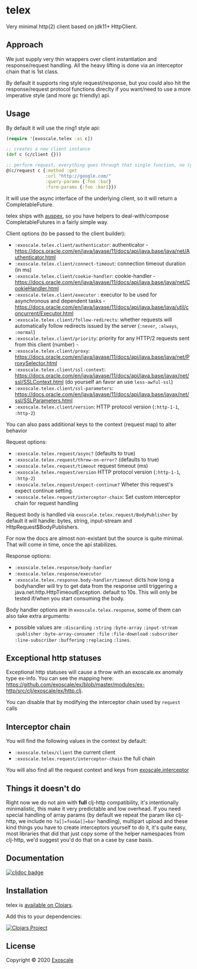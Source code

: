 # telex

Very minimal http(2) client based on jdk11+ HttpClient.

## Approach

We just supply very thin wrappers over client instantiation and
response/request handling. All the heavy lifting is done via an
interceptor chain that is 1st class.

By default it supports ring style request/response, but you
could also hit the response/request protocol functions direclty if you
want/need to use a more imperative style (and more gc friendly) api.

## Usage

By default it will use the ring1 style api:

``` clj
(require '[exoscale.telex :as c])

;; creates a new client instance
(def c (c/client {}))

;; perform request, everything goes through that single function, no (get ...) (post ...), etc.
@(c/request c {:method :get
               :url "http://google.com/"
               :query-params {:foo :bar}
               :form-params {:foo :bar1}})
```

It will use the async interface of the underlying client, so it will
return a CompletableFuture.

telex ships with [auspex](https://github.com/mpenet/auspex/), so you
have helpers to deal-with/compose CompletableFutures in a fairly simple way.

Client options (to be passed to the client builder):

* `:exoscale.telex.client/authenticator`: authenticator - https://docs.oracle.com/en/java/javase/11/docs/api/java.base/java/net/Authenticator.html
* `:exoscale.telex.client/connect-timeout`: connection timeout duration (in ms)
* `:exoscale.telex.client/cookie-handler`: cookie-handler - https://docs.oracle.com/en/java/javase/11/docs/api/java.base/java/net/CookieHandler.html
* `:exoscale.telex.client/executor` : executor to be used for asynchronous and dependent tasks - https://docs.oracle.com/en/java/javase/11/docs/api/java.base/java/util/concurrent/Executor.html
* `:exoscale.telex.client/follow-redirects`: whether requests will automatically follow redirects issued by the server (`:never`, `:always`, `:normal`)
* `:exoscale.telex.client/priority`: priority for any HTTP/2 requests sent from this client (number) -
* `:exoscale.telex.client/proxy`: https://docs.oracle.com/en/java/javase/11/docs/api/java.base/java/net/ProxySelector.html
* `:exoscale.telex.client/ssl-context`: https://docs.oracle.com/en/java/javase/11/docs/api/java.base/javax/net/ssl/SSLContext.html (do yourself an favor an use `less-awful-ssl`)
* `:exoscale.telex.client/ssl-parameters`: https://docs.oracle.com/en/java/javase/11/docs/api/java.base/javax/net/ssl/SSLParameters.html
* `:exoscale.telex.client/version`: HTTP protocol version (`:http-1-1`, `:http-2`)

You can also pass additional keys to the context (request map) to alter behavior

Request options:

* `:exoscale.telex.request/async?` (defaults  to true)
* `:exoscale.telex.request/throw-on-error?` (defaults  to true)
* `:exoscale.telex.request/timeout` request timeout (ms)
* `:exoscale.telex.request/version` HTTP protocol version (`:http-1-1`, `:http-2`)
* `:exoscale.telex.request/expect-continue?` Wheter this request's expect continue setting.
* `:exoscale.telex.request/interceptor-chain`: Set custom interceptor chain for request handling


Request body is handled via
`exoscale.telex.request/BodyPublisher` by default it will
handle: bytes, string, input-stream and HttpRequest$BodyPublishers.

For now the docs are almost non-existant but the source is quite
minimal. That will come in time, once the api stabilizes.

Response options:

* `:exoscale.telex.response/body-handler`
* `:exoscale.telex.response/executor`
* `:exoscale.telex.response.body-handler/timeout` dicts how long a
  bodyhandler will try to get data from the response until triggering
  a java.net.http.HttpTimeoutException. default to 10s. This will only
  be tested if/when you start consuming the body.

Body handler options are in `exoscale.telex.response`, some
of them can also take extra arguments:

- possible values are `:discarding` `:string` `:byte-array`
`:input-stream` `:publisher` `:byte-array-consumer` `:file`
`:file-download` `:subscriber` `:line-subscriber` `:buffering`
`:replacing` `:lines`.

## Exceptional http statuses

Exceptional http statuses will cause a throw with an exoscale.ex
anomaly type ex-info. You can see the mapping here: https://github.com/exoscale/ex/blob/master/modules/ex-http/src/clj/exoscale/ex/http.clj.

You can disable that by modifying the interceptor chain used by `request` calls

## Interceptor chain

You will find the following values in the context by default:

* `:exoscale.telex/client` the current client
* `:exoscale.telex.request/interceptor-chain` the full chain

You will also find all the request context and keys from [exoscale.interceptor](https://github.com/exoscale/interceptor)

## Things it doesn't do

Right now we do not aim with **full** clj-http compatibility, it's
intentionally minimalistic, this make it very predictable and low
overhead.  If you need special handling of array params (by default we
repeat the param like clj-http, we include no `?a[]=foo&a[]=bar`
handling), multipart upload and these kind things you have to create
interceptors yourself to do it, it's quite easy, most libraries that
did that just copy some of the helper namespaces from clj-http, we'd
suggest you'd do that on a case by case basis.

## Documentation

[![cljdoc badge](https://cljdoc.xyz/badge/exoscale/telex)](https://cljdoc.xyz/d/exoscale/telex/CURRENT)

## Installation

telex is [available on Clojars](https://clojars.org/exoscale/telex).

Add this to your dependencies:

[![Clojars Project](https://img.shields.io/clojars/v/exoscale/telex.svg)](https://clojars.org/exoscale/telex)

## License

Copyright © 2020 [Exoscale](https://exoscale.com)
